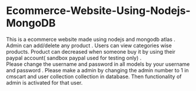 # Ecommerce-Website-Using-Nodejs-MongoDB
This is a ecommerce website made using nodejs and mongodb atlas . Admin can add/delete any product .
Users can view categories wise products.
Product can decreased when someone buy it by using their paypal account( sandbox paypal used for testing only) .   
Please change the username and password in all models by your username and password . 
Please make a admin by changing the admin number to 1 in cmscart and user collection collection in database. Then functionality of admin is activated for that user.

